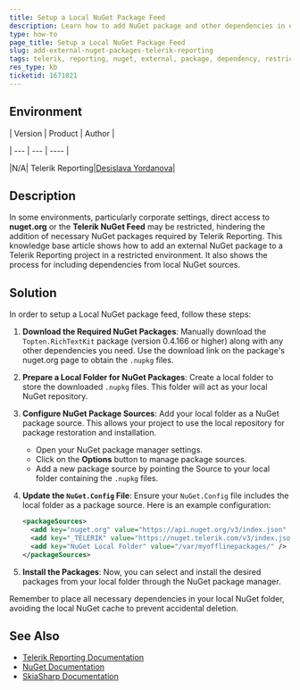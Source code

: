 ```yaml
---
title: Setup a Local NuGet Package Feed
description: Learn how to add NuGet package and other dependencies in environments with restricted access to nuget.org for Telerik Reporting projects.
type: how-to
page_title: Setup a Local NuGet Package Feed
slug: add-external-nuget-packages-telerik-reporting
tags: telerik, reporting, nuget, external, package, dependency, restricted, environment
res_type: kb
ticketid: 1671021
---
```


## Environment

| Version | Product | Author |  

| --- | --- | ---- |  

|N/A| Telerik Reporting|[Desislava Yordanova](https://www.telerik.com/blogs/author/desislava-yordanova)| 

## Description
In some environments, particularly corporate settings, direct access to **nuget.org** or the **Telerik NuGet Feed** may be restricted, hindering the addition of necessary NuGet packages required by Telerik Reporting. 
This knowledge base article shows how to add an external NuGet package to a Telerik Reporting project in a restricted environment. It also shows the process for including dependencies from local NuGet sources.

## Solution

In order to setup a Local NuGet package feed, follow these steps:

1. **Download the Required NuGet Packages**: Manually download the `Topten.RichTextKit` package (version 0.4.166 or higher) along with any other dependencies you need. Use the download link on the package's nuget.org page to obtain the `.nupkg` files.

2. **Prepare a Local Folder for NuGet Packages**: Create a local folder to store the downloaded `.nupkg` files. This folder will act as your local NuGet repository.

3. **Configure NuGet Package Sources**: Add your local folder as a NuGet package source. This allows your project to use the local repository for package restoration and installation.

   - Open your NuGet package manager settings.
   - Click on the **Options** button to manage package sources.
   - Add a new package source by pointing the Source to your local folder containing the `.nupkg` files.

4. **Update the `NuGet.Config` File**: Ensure your `NuGet.Config` file includes the local folder as a package source. Here is an example configuration:

    ```xml
    <packageSources>
      <add key="nuget.org" value="https://api.nuget.org/v3/index.json" />
      <add key="_TELERIK" value="https://nuget.telerik.com/v3/index.json" />
      <add key="NuGet Local Folder" value="/var/myofflinepackages/" />
    </packageSources>
    ```

5. **Install the Packages**: Now, you can select and install the desired packages from your local folder through the NuGet package manager.

Remember to place all necessary dependencies in your local NuGet folder, avoiding the local NuGet cache to prevent accidental deletion.

## See Also
- [Telerik Reporting Documentation](https://docs.telerik.com/reporting/)
- [NuGet Documentation](https://docs.microsoft.com/en-us/nuget/)
- [SkiaSharp Documentation](https://docs.microsoft.com/en-us/xamarin/xamarin-forms/user-interface/graphics/skiasharp/)
